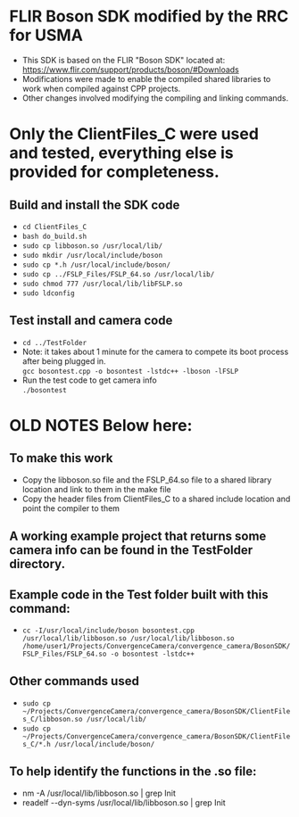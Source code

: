 # FLIR Boson SDK modified by the RRC for USMA
- This SDK is based on the FLIR "Boson SDK" located at: https://www.flir.com/support/products/boson/#Downloads
- Modifications were made to enable the compiled shared libraries to work when compiled against CPP projects.
- Other changes involved modifying the compiling and linking commands.

# Only the ClientFiles_C were used and tested, everything else is provided for completeness.

## Build and install the SDK code
- `cd ClientFiles_C`
- `bash do_build.sh`
- `sudo cp libboson.so /usr/local/lib/`
- `sudo mkdir /usr/local/include/boson`
- `sudo cp *.h /usr/local/include/boson/`
- `sudo cp ../FSLP_Files/FSLP_64.so /usr/local/lib/`
- `sudo chmod 777 /usr/local/lib/libFSLP.so`
- `sudo ldconfig`

## Test install and camera code
- `cd ../TestFolder`
- Note: it takes about 1 minute for the camera to compete its boot process after being plugged in.  
`gcc bosontest.cpp -o bosontest -lstdc++ -lboson -lFSLP`
- Run the test code to get camera info  
`./bosontest`
 
# OLD NOTES Below here:
## To make this work
- Copy the libboson.so file and the FSLP_64.so file to a shared library location and link to them in the make file
- Copy the header files from ClientFiles_C to a shared include location and point the compiler to them

## A working example project that returns some camera info can be found in the TestFolder directory.

## Example code in the Test folder built with this command:
- `cc -I/usr/local/include/boson bosontest.cpp /usr/local/lib/libboson.so /usr/local/lib/libboson.so /home/user1/Projects/ConvergenceCamera/convergence_camera/BosonSDK/FSLP_Files/FSLP_64.so -o bosontest -lstdc++`

## Other commands used
- `sudo cp ~/Projects/ConvergenceCamera/convergence_camera/BosonSDK/ClientFiles_C/libboson.so /usr/local/lib/`
- `sudo cp ~/Projects/ConvergenceCamera/convergence_camera/BosonSDK/ClientFiles_C/*.h /usr/local/include/boson/`


## To help identify the functions in the .so file:
- nm -A /usr/local/lib/libboson.so | grep Init
- readelf --dyn-syms /usr/local/lib/libboson.so | grep Init



